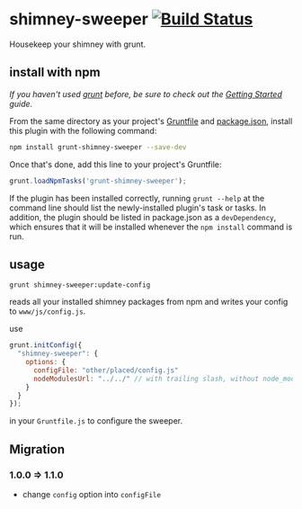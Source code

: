 # shimney-sweeper [![Build Status](https://www.travis-ci.org/webforge-labs/grunt-shimney-sweeper.png?branch=master)](https://www.travis-ci.org/webforge-labs/grunt-shimney-sweeper)


Housekeep your shimney with grunt.

## install with npm
_If you haven't used [grunt][] before, be sure to check out the [Getting Started][] guide._

From the same directory as your project's [Gruntfile][Getting Started] and [package.json][], install this plugin with the following command:

```bash
npm install grunt-shimney-sweeper --save-dev
```

Once that's done, add this line to your project's Gruntfile:

```js
grunt.loadNpmTasks('grunt-shimney-sweeper');
```

If the plugin has been installed correctly, running `grunt --help` at the command line should list the newly-installed plugin's task or tasks. In addition, the plugin should be listed in package.json as a `devDependency`, which ensures that it will be installed whenever the `npm install` command is run.

[grunt]: http://gruntjs.com/
[Getting Started]: https://github.com/gruntjs/grunt/blob/devel/docs/getting_started.md
[package.json]: https://npmjs.org/doc/json.html


## usage

```
grunt shimney-sweeper:update-config
```

reads all your installed shimney packages from npm and writes your config to `www/js/config.js`.

use
```javascript
grunt.initConfig({
  "shimney-sweeper": {
    options: {
      configFile: "other/placed/config.js"
      nodeModulesUrl: "../../" // with trailing slash, without node_modules/ appended
    }
  }
});
```
in your `Gruntfile.js` to configure the sweeper.

## Migration

### 1.0.0 => 1.1.0
  - change `config` option into `configFile`
